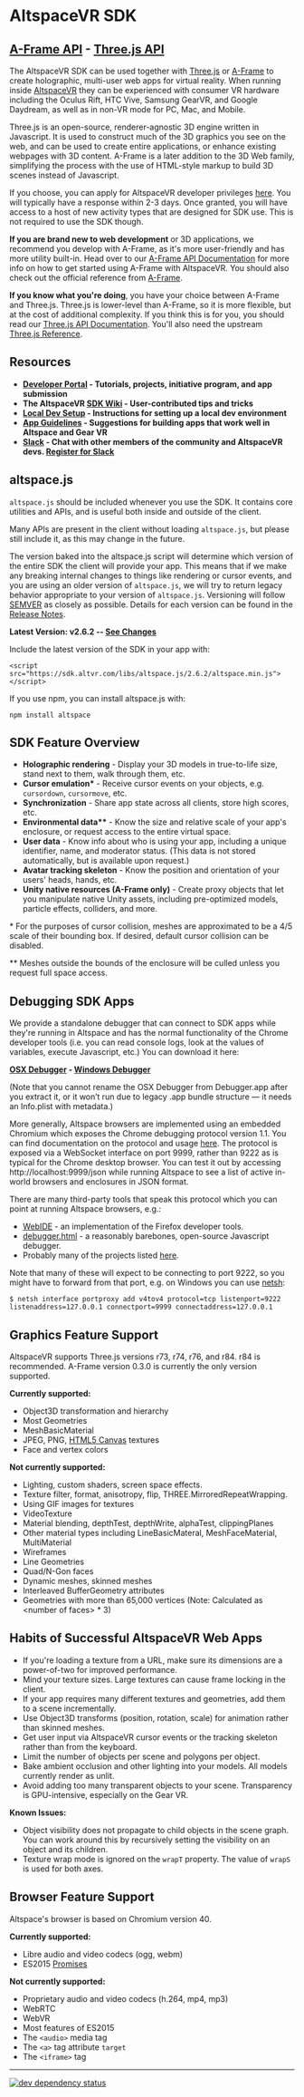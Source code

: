 <!--
!!!!!!!!!!!!!!!!!!!!!!!!!!!!!!!!!!!!!!!!!!!!!!!!!!!!!!!!!!!!!!!!!
THIS FILE IS GENERATED FROM README.template.md. EDIT THAT INSTEAD
!!!!!!!!!!!!!!!!!!!!!!!!!!!!!!!!!!!!!!!!!!!!!!!!!!!!!!!!!!!!!!!!!
-->

# AltspaceVR SDK

## [A-Frame API](https://altspacevr.github.io/AltspaceSDK/doc/aframe/) - [Three.js API](https://altspacevr.github.io/AltspaceSDK/doc/js/)

The AltspaceVR SDK can be used together with [Three.js] or [A-Frame] to create holographic, multi-user web apps for virtual reality. When running inside [AltspaceVR](https://altvr.com/) they can be experienced with consumer VR hardware including the Oculus Rift, HTC Vive, Samsung GearVR, and Google Daydream, as well as in non-VR mode for PC, Mac, and Mobile.

Three.js is an open-source, renderer-agnostic 3D engine written in Javascript. It is used to construct much of the 3D graphics you see on the web, and can be used to create entire applications, or enhance existing webpages with 3D content. A-Frame is a later addition to the 3D Web family, simplifying the process with the use of HTML-style markup to build 3D scenes instead of Javascript.

If you choose, you can apply for AltspaceVR developer privileges [here](http://developer.altvr.com/devflag). You will typically have a response within 2-3 days. Once granted, you will have access to a host of new activity types that are designed for SDK use. This is not required to use the SDK though.

**If you are brand new to web development** or 3D applications, we recommend you develop with A-Frame, as it's more user-friendly and has more utility built-in. Head over to our [A-Frame API Documentation] for more info on how to get started using A-Frame with AltspaceVR. You should also check out the official reference from [A-Frame].

**If you know what you're doing**, you have your choice between A-Frame and Three.js. Three.js is lower-level than A-Frame, so it is more flexible, but at the cost of additional complexity. If you think this is for you, you should read our [Three.js API Documentation]. You'll also need the upstream [Three.js Reference].

## Resources
- **[Developer Portal] - Tutorials, projects, initiative program, and app submission**
- **The AltspaceVR [SDK Wiki] - User-contributed tips and tricks**
- **[Local Dev Setup] - Instructions for setting up a local dev environment**
- **[App Guidelines] - Suggestions for building apps that work well in Altspace and Gear VR**
- **[Slack] - Chat with other members of the community and AltspaceVR devs.  [Register for Slack](http://altspacevr-slackin.herokuapp.com)**


## altspace.js

`altspace.js` should be included whenever you use the SDK. It contains core utilities and APIs, and is useful both inside and outside of the client.

Many APIs are present in the client without loading `altspace.js`, but please still include it, as this may change in the future.

The version baked into the altspace.js script will determine which version of the entire SDK  the client will provide your app. This means that if we make any breaking internal changes to things like rendering or cursor events, and you are using an older version of `altspace.js`, we will try to return legacy behavior appropriate to your version of `altspace.js`. Versioning will follow [SEMVER](http://semver.org/) as closely as possible. Details for each version can be found in the [Release Notes](https://github.com/AltspaceVR/AltspaceSDK/releases).

**Latest Version: v2.6.2 -- [See Changes](https://github.com/AltspaceVR/AltspaceSDK/releases/tag/v2.6.2)**

Include the latest version of the SDK in your app with:

`<script src="https://sdk.altvr.com/libs/altspace.js/2.6.2/altspace.min.js"></script>`

If you use npm, you can install altspace.js with:

`npm install altspace`

## SDK Feature Overview

- **Holographic rendering** - Display your 3D models in true-to-life size, stand next to them, walk through them, etc.
- <strong>Cursor emulation*</strong> - Receive cursor events on your objects, e.g. `cursordown`, `cursormove`, etc.
- **Synchronization** - Share app state across all clients, store high scores, etc.
- <strong>Environmental data**</strong> - Know the size and relative scale of your app's enclosure, or request access to the entire virtual space.
- **User data** - Know info about who is using your app, including a unique identifier, name, and moderator status. (This data is not stored automatically, but is available upon request.)
- **Avatar tracking skeleton** - Know the position and orientation of your users' heads, hands, etc.
- **Unity native resources (A-Frame only)** - Create proxy objects that let you manipulate native Unity assets, including pre-optimized models, particle effects, colliders, and more.

\* For the purposes of cursor collision, meshes are approximated to be a 4/5 scale of their bounding box. If desired, default cursor collision can be disabled.

\*\* Meshes outside the bounds of the enclosure will be culled unless you request full space access.

## Debugging SDK Apps

We provide a standalone debugger that can connect to SDK apps while they're running in Altspace and has the normal functionality of the Chrome developer tools (i.e. you can read console logs, look at the values of variables, execute Javascript, etc.) You can download it here:

**[OSX Debugger](http://sdk.altvr.com/debugger/DebuggerMacOSX.zip) - [Windows Debugger](http://sdk.altvr.com/debugger/DebuggerWindows.exe)**

(Note that you cannot rename the OSX Debugger from Debugger.app after you extract it, or it won’t run due to legacy .app bundle structure — it needs an Info.plist with metadata.)

More generally, Altspace browsers are implemented using an embedded Chromium which exposes the Chrome debugging protocol version 1.1. You can find documentation on the protocol and usage [here](https://developer.chrome.com/devtools/docs/debugger-protocol). The protocol is exposed via a WebSocket interface on port 9999, rather than 9222 as is typical for the Chrome desktop browser. You can test it out by accessing http://localhost:9999/json while running Altspace to see a list of active in-world browsers and enclosures in JSON format.

There are many third-party tools that speak this protocol which you can point at running Altspace browsers, e.g.:

* [WebIDE](https://developer.mozilla.org/en-US/docs/Tools/WebIDE) - an implementation of the Firefox developer tools.
* [debugger.html](https://github.com/devtools-html/debugger.html) - a reasonably barebones, open-source Javascript debugger.
* Probably many of the projects listed [here](https://developer.chrome.com/devtools/docs/debugging-clients#chrome-remote-interface).

Note that many of these will expect to be connecting to port 9222, so you might have to forward from that port, e.g. on Windows you can use [netsh](https://technet.microsoft.com/en-us/library/cc731068.aspx):
```
$ netsh interface portproxy add v4tov4 protocol=tcp listenport=9222 listenaddress=127.0.0.1 connectport=9999 connectaddress=127.0.0.1
```

## Graphics Feature Support

AltspaceVR supports Three.js versions r73, r74, r76, and r84. r84 is recommended. A-Frame version 0.3.0 is currently the only version supported.

**Currently supported:**
* Object3D transformation and hierarchy
* Most Geometries
* MeshBasicMaterial
* JPEG, PNG, [HTML5 Canvas](https://developer.mozilla.org/en-US/docs/Web/API/Canvas_API/Tutorial/Basic_usage) textures
* Face and vertex colors

**Not currently supported:**
* Lighting, custom shaders, screen space effects.
* Texture filter, format, anisotropy, flip, THREE.MirroredRepeatWrapping.
* Using GIF images for textures
* VideoTexture
* Material blending, depthTest, depthWrite, alphaTest, clippingPlanes
* Other material types including LineBasicMateral, MeshFaceMaterial, MultiMaterial
* Wireframes
* Line Geometries
* Quad/N-Gon faces
* Dynamic meshes, skinned meshes
* Interleaved BufferGeometry attributes
* Geometries with more than 65,000 vertices (Note: Calculated as &lt;number of faces&gt; * 3)

## Habits of Successful AltspaceVR Web Apps

* If you're loading a texture from a URL, make sure its dimensions are a power-of-two for improved performance.
* Mind your texture sizes. Large textures can cause frame locking in the client.
* If your app requires many different textures and geometries, add them to a scene incrementally.
* Use Object3D transforms (position, rotation, scale) for animation rather than skinned meshes.
* Get user input via AltspaceVR cursor events or the tracking skeleton rather than from the keyboard.
* Limit the number of objects per scene and polygons per object.
* Bake ambient occlusion and other lighting into your models. All models currently render as unlit.
* Avoid adding too many transparent objects to your scene. Transparency is GPU-intensive, especially on the Gear VR.

**Known Issues:**
* Object visibility does not propagate to child objects in the scene graph.
  You can work around this by recursively setting the visibility on an object and its children.
* Texture wrap mode is ignored on the `wrapT` property. The value of `wrapS` is used for both axes.

## Browser Feature Support
Altspace's browser is based on Chromium version 40.

**Currently supported:**
* Libre audio and video codecs (ogg, webm)
* ES2015 [Promises](https://developers.google.com/web/fundamentals/getting-started/primers/promises)

**Not currently supported:**
* Proprietary audio and video codecs (h.264, mp4, mp3)
* WebRTC
* WebVR
* Most features of ES2015
* The `<audio>` media tag
* The `<a>` tag attribute `target`
* The `<iframe>` tag

[Three.js]: http://threejs.org/
[Three.js Reference]: https://threejs.org/docs/
[A-Frame]: https://aframe.io/docs/0.3.0/introduction/

[SDK Wiki]: https://github.com/AltspaceVR/AltspaceSDK/wiki
[GitHub Issues]: https://github.com/AltspaceVR/AltspaceSDK/issues
[Developer Portal]: http://developer.altvr.com
[A-Frame API Documentation]: https://altspacevr.github.io/AltspaceSDK/doc/aframe/
[Three.js API Documentation]: https://altspacevr.github.io/AltspaceSDK/doc/js/
[Local Dev Setup]: https://developer.altvr.com/local-dev/
[App Guidelines]: https://slack-files.com/T0B35FQCT-F0LED1QC9-299cb2300f
[Getting Started]: https://developer.altvr.com/get-started/
[Slack]: https://altspacevrsdk.slack.com

---

[![dev dependency status](https://david-dm.org/AltspaceVR/AltspaceSDK/dev-status.svg)](https://david-dm.org/AltspaceVR/AltspaceSDK/#info=devDependencies)
